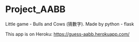 # Project_AABB
Little game - Bulls and Cows (猜數字). Made by python - flask

This app is on Heroku: https://guess-aabb.herokuapp.com/
